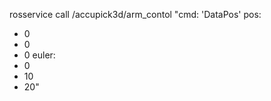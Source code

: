 rosservice call /accupick3d/arm_contol "cmd: 'DataPos'
pos:
- 0
- 0 
- 0 
euler: 
- 0 
- 10 
- 20"


